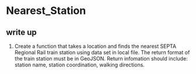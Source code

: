 # Nearest_Station
## write up
1. Create a function that takes a location and finds the nearest SEPTA Regional Rail train station using data set in local file.
The return format of the train station must be in GeoJSON.
Return infomation should include: station name, station coordination, walking directions.
